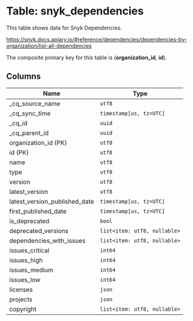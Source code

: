 # Table: snyk_dependencies

This table shows data for Snyk Dependencies.

https://snyk.docs.apiary.io/#reference/dependencies/dependencies-by-organization/list-all-dependencies

The composite primary key for this table is (**organization_id**, **id**).

## Columns

| Name          | Type          |
| ------------- | ------------- |
|_cq_source_name|`utf8`|
|_cq_sync_time|`timestamp[us, tz=UTC]`|
|_cq_id|`uuid`|
|_cq_parent_id|`uuid`|
|organization_id (PK)|`utf8`|
|id (PK)|`utf8`|
|name|`utf8`|
|type|`utf8`|
|version|`utf8`|
|latest_version|`utf8`|
|latest_version_published_date|`timestamp[us, tz=UTC]`|
|first_published_date|`timestamp[us, tz=UTC]`|
|is_deprecated|`bool`|
|deprecated_versions|`list<item: utf8, nullable>`|
|dependencies_with_issues|`list<item: utf8, nullable>`|
|issues_critical|`int64`|
|issues_high|`int64`|
|issues_medium|`int64`|
|issues_low|`int64`|
|licenses|`json`|
|projects|`json`|
|copyright|`list<item: utf8, nullable>`|